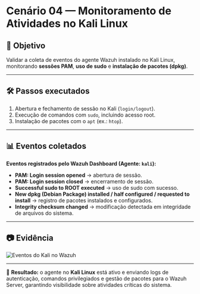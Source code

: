# Cenário 04 — Monitoramento de Atividades no Kali Linux

## 🎯 Objetivo  
Validar a coleta de eventos do agente Wazuh instalado no Kali Linux, monitorando **sessões PAM**, **uso de sudo** e **instalação de pacotes (dpkg)**.

---

## 🛠️ Passos executados  
1. Abertura e fechamento de sessão no Kali (`login/logout`).  
2. Execução de comandos com `sudo`, incluindo acesso root.  
3. Instalação de pacotes com o `apt` (ex.: `htop`).  

---

## 📊 Eventos coletados  

**Eventos registrados pelo Wazuh Dashboard (Agente: `kali`):**  
- **PAM: Login session opened** → abertura de sessão.  
- **PAM: Login session closed** → encerramento de sessão.  
- **Successful sudo to ROOT executed** → uso de sudo com sucesso.  
- **New dpkg (Debian Package) installed / half configured / requested to install** → registro de pacotes instalados e configurados.  
- **Integrity checksum changed** → modificação detectada em integridade de arquivos do sistema.  

---

## 📷 Evidência  
![Eventos do Kali no Wazuh](docs/wazuh_kali_eventos.png)

---

📌 **Resultado:** o agente no **Kali Linux** está ativo e enviando logs de autenticação, comandos privilegiados e gestão de pacotes para o Wazuh Server, garantindo visibilidade sobre atividades críticas do sistema.

